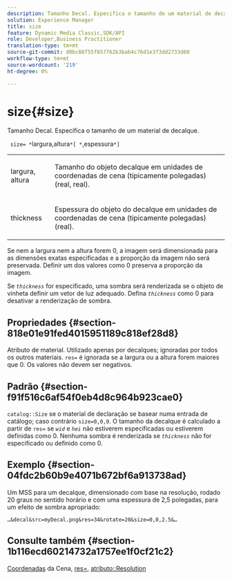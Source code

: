 ```yaml
---
description: Tamanho Decal. Especifica o tamanho de um material de decalque.
solution: Experience Manager
title: size
feature: Dynamic Media Classic,SDK/API
role: Developer,Business Practitioner
translation-type: tm+mt
source-git-commit: d0bc88f55f857762b3bab4c76d1e3f3dd2733d60
workflow-type: tm+mt
source-wordcount: '219'
ht-degree: 0%

---
```



# size{#size}

Tamanho Decal. Especifica o tamanho de um material de decalque.

` size= *`largura,altura`*[ *`,espessura`*]`

<table id="simpletable_00B1226F3B8B49D895D1269AB03D5043"> 
 <tr class="strow"> 
  <td class="stentry"> <p> <span class="varname"> largura, altura  </span> </p> </td> 
  <td class="stentry"> <p>Tamanho do objeto decalque em unidades de coordenadas de cena (tipicamente polegadas) (real, real). </p> </td> 
 </tr> 
 <tr class="strow"> 
  <td class="stentry"> <p> <span class="varname"> thickness  </span> </p> </td> 
  <td class="stentry"> <p>Espessura do objeto do decalque em unidades de coordenadas de cena (tipicamente polegadas) (real). </p> </td> 
 </tr> 
</table>

Se nem a largura nem a altura forem 0, a imagem será dimensionada para as dimensões exatas especificadas e a proporção da imagem não será preservada. Definir um dos valores como 0 preserva a proporção da imagem.

Se *`thickness`* for especificado, uma sombra será renderizada se o objeto de vinheta definir um vetor de luz adequado. Defina *`thickness`* como 0 para desativar a renderização de sombra.

## Propriedades {#section-818e01e91fed4015951189c818ef28d8}

Atributo de material. Utilizado apenas por decalques; ignoradas por todos os outros materiais. `res=` é ignorada se a largura ou a altura forem maiores que 0. Os valores não devem ser negativos.

## Padrão {#section-f91f516c6af54f0eb4d8c964b923cae0}

`catalog::Size` se o material de declaração se basear numa entrada de catálogo; caso contrário  `size=0,0,0`. O tamanho da decalque é calculado a partir de `res=` se *`wid`* e *`hei`* não estiverem especificadas ou estiverem definidas como 0. Nenhuma sombra é renderizada se *`thickness`* não for especificado ou definido como 0.

## Exemplo {#section-04fdc2b60b9e4071b672bf6a913738ad}

Um MSS para um decalque, dimensionado com base na resolução, rodado 20 graus no sentido horário e com uma espessura de 2,5 polegadas, para um efeito de sombra apropriado:

`…&decal&src=myDecal.png&res=34&rotate=20&size=0,0,2.5&…`

## Consulte também {#section-1b116ecd60214732a1757ee1f0cf21c2}

[Coordenadas](../../../../../ir-api/http-protocol/image-rendering-api-ref/c-ir-http-protocol-ref/c-ir-http-protocol-syntax-and-features/c-ir-vignettes/c-ir-scene-coordinates.md#concept-528507024fa640b19a2631357febf7f1) da Cena,  [res=](../../../../../ir-api/http-protocol/image-rendering-api-ref/c-ir-http-protocol-ref/c-ir-http-protocol-command-reference/r-ir-res.md#reference-0ad9de8887144c83a6db97b4994f7c04),  [atributo::Resolution](../../../../../ir-api/material-cat/image-rendering-api-ref/c-ir-material-catalog/c-ir-attributes-reference/r-ir-resolution.md#reference-09fe14e6bfbf4db6b7f4369fffecc806)
